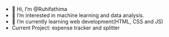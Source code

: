 - 👋 Hi, I’m @Ruhifathima
- 👀 I’m interested in machine learning and data analysis. 
- 🌱 I’m currently learning web development(HTML, CSS and JS)
- Current Project: expense tracker and splitter 

<!---
Ruhifathima/Ruhifathima is a ✨ special ✨ repository because its `README.md` (this file) appears on your GitHub profile.
You can click the Preview link to take a look at your changes.
--->
